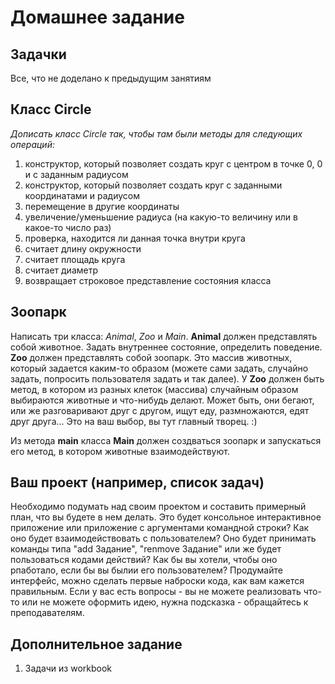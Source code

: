 # Домашнее задание
## Задачки
Все, что не доделано к предыдущим занятиям

## Класс Circle
*Дописать класс Circle так, чтобы там были методы для следующих операций:*

1. конструктор, который позволяет создать круг с центром в точке 0, 0 и с заданным радиусом
1. конструктор, который позволяет создать круг с заданными координатами и радиусом
1. перемещение в другие координаты
1. увеличение/уменьшение радиуса (на какую-то величину или в какое-то число раз)
1. проверка, находится ли данная точка внутри круга
1. считает длину окружности
1. считает площадь круга
1. считает диаметр
1. возвращает строковое представление состояния класса

## Зоопарк
Написать три класса: *Animal*, *Zoo* и *Main*. 
**Animal** должен представлять собой животное. Задать внутреннее состояние, определить поведение. 
**Zoo** должен представлять собой зоопарк. Это массив животных, который задается каким-то образом (можете сами задать, случайно задать, попросить пользователя задать и так далее). У **Zoo** должен быть метод, в котором из разных клеток (массива) случайным образом выбираются животные и что-нибудь делают. Может быть, они бегают, или же разговаривают друг с другом, ищут еду, размножаются, едят друг друга... Это на ваш выбор, вы тут главный творец. :)

Из метода **main** класса **Main** должен создваться зоопарк и запускаться его метод, в котором животные взаимодействуют.

## Ваш проект (например, список задач)
Необходимо подумать над своим проектом и составить примерный план, что вы будете в нем делать. Это будет консольное интерактивное приложение или приложение с аргументами командной строки? Как оно будет взаимодействовать с пользователем? Оно будет принимать команды типа "add Задание", "renmove Задание" или же будет пользоваться кодами действий? Как бы вы хотели, чтобы оно рпаботало, если бы вы былии его пользователем? Продумайте интерфейс, можно сделать первые наброски кода, как вам кажется правильным. Если у вас есть вопросы - вы не можете реализовать что-то или не можете оформить идею, нужна подсказка - обращайтесь к преподавателям.

## Дополнительное задание
1. Задачи из workbook
